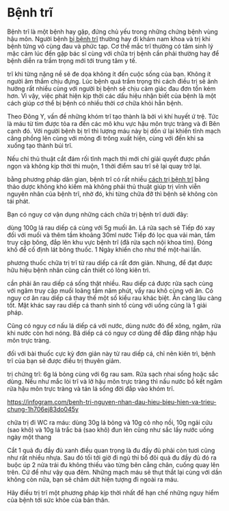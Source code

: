 # Bệnh trĩ

Bệnh trĩ là một bệnh hay gặp, đứng chủ yếu trong những chứng bệnh vùng hậu môn. Người bệnh <a href="https://trello.com/nguyen_nhan_bieu_hien_dau_hieu_va_cach_chua_benh_tri/">bị bệnh trĩ</a> thường hay đi khám nam khoa và trị khi bệnh từng vô cùng đau và phức tạp. Cơ thể mắc trĩ thường có tâm sinh lý mặc cảm lúc đến gặp bác sĩ cùng với chữa trị bệnh cần phải thường hay để bệnh diễn ra trầm trọng mới tới trung tâm y tế.

trĩ khi từng nặng nề sẽ đe dọa không ít đến cuộc sống của bạn. Không ít người âm thầm chịu đựng. Lúc bệnh quá trầm trọng thì cách điều trị sẽ ảnh hưởng rất nhiều cùng với người bị bệnh sẽ chịu cảm giác đau đơn tốn kém hơn. Vì vậy, việc phát hiện kịp thời các dấu hiệu nhận biết của bệnh là một cách giúp cơ thể bị bệnh có nhiều thời cơ chữa khỏi hẳn bệnh.

Theo Đông Y, vấn đề những khóm trĩ tạo thành là bởi vì khí huyết ứ trệ. Tức là máu từ tim được tỏa ra đến các mô khu vực hậu môn trực tràng và đi Bên cạnh đó. Với người bệnh bị trĩ thì lượng máu này bị dồn ứ lại khiến tĩnh mạch căng phồng lên cùng với mỏng đi trông xuất hiện, cùng với đến khi sa xuống tạo thành búi trĩ.

Nếu chỉ thủ thuật cắt đám rối tĩnh mạch thì mới chỉ giải quyết được phần ngọn và không kịp thời thì muộn, 1 thời điểm sau trĩ sẽ lại quay trở lại.

bằng phương pháp dân gian, bệnh trĩ có rất nhiều <A href="https://infogram.com/benh-tri-noi-la-gi-cach-khac-phuc-benh-tri-noi-nhu-the-nao-1hxj48jydzl52vg">cách trị bệnh trĩ</a> bằng thảo dược không khó kiếm mà không phải thủ thuật giúp trị vĩnh viễn nguyên nhân của bệnh trĩ, nhờ đó, khi từng chữa đỡ thì bệnh sẽ không còn tái phát.

Bạn có nguy cơ vận dụng những cách chữa trị bệnh trĩ dưới đây:

dùng 100g lá rau diếp cá cùng với 5g muối ăn. Lá rửa sạch sẽ Tiếp đó xay đối với muối và thêm tầm khoảng 30ml nước Tiếp đó lọc qua vải màn, tẩm truy cập bông, đắp lên khu vực bệnh trĩ (đã rửa sạch nội khoa tím). Đóng khố để cố định lát bông thuốc. 1 Ngày khiến cho như thế một-hai lần.


phương thuốc chữa trị trĩ từ rau diếp cá rất đơn giản. Nhưng, để đạt được hữu hiệu bệnh nhân cũng cần thiết có lòng kiên trì.

cần phải ăn rau diếp cá sống thật nhiều. Rau diếp cá được rửa sạch cùng với ngâm truy cập muối loãng tầm năm phút, vẩy rau khô cùng với ăn. Có nguy cơ ăn rau diếp cá thay thế một số kiểu rau khác biệt. Ẳn càng lâu càng tốt. Mặt khác say rau diếp cá thanh sinh tố cùng với uống cũng là 1 giải pháp.

Cũng có nguy cơ nấu lá diếp cá với nước, dùng nước đó để xông, ngâm, rửa khi nước còn hơi nóng. Bã diếp cá có nguy cơ dùng để đắp đăng nhập hậu môn trực tràng.

đối với bài thuốc cực kỳ đơn giản này từ rau diếp cá, chỉ nên kiên trì, bệnh trĩ của bạn sẽ được điều trị thuyên giảm.

trị chứng trĩ: 6g lá bỏng cùng với 6g rau sam. Rửa sạch nhai sống hoặc sắc dùng. Nếu như mắc lòi trĩ và lở hậu môn trực tràng thì nấu nước bồ kết ngâm rửa hậu môn trực tràng và tán lá sống đời đắp vào khóm trĩ.

https://infogram.com/benh-tri-nguyen-nhan-dau-hieu-bieu-hien-va-trieu-chung-1h706ej83do045y

chữa trị đi WC ra máu: dùng 30g lá bỏng và 10g cỏ nhọ nồi, 10g ngải cứu (sao khô) và 10g lá trắc bá (sao khô) đun lên cũng như sắc lấy nước uống ngày một thang

Cắt 1 quả đu đầy đủ xanh điều quan trọng là đu đầy đủ phải còn tươi cũng như rất nhiều nhựa. Sau đó tối tới giờ đi ngủ thỉ bổ đôi quả đu đầy đủ đó ra buộc úp 2 nửa trái đu không thiếu vào từng bên cẳng chân, cuống quay lên trên. Cứ để như vậy qua đêm. Những mạch máu sẽ thụt thắt lại cùng với dần không còn nữa, bạn sẽ châm dứt hiện tượng đi ngoài ra máu.

Hãy điều trị trĩ một phương pháp kịp thời nhất để hạn chế những nguy hiểm của bệnh tới sức khỏe của bản thân.
